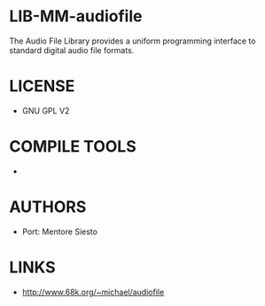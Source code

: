 LIB-MM-audiofile
================

The Audio File Library provides a uniform programming interface to standard digital audio file formats.

LICENSE
===============
* GNU GPL V2

COMPILE TOOLS
===============
* 

AUTHORS
===============
* Port: Mentore Siesto

LINKS
===============
* http://www.68k.org/~michael/audiofile

